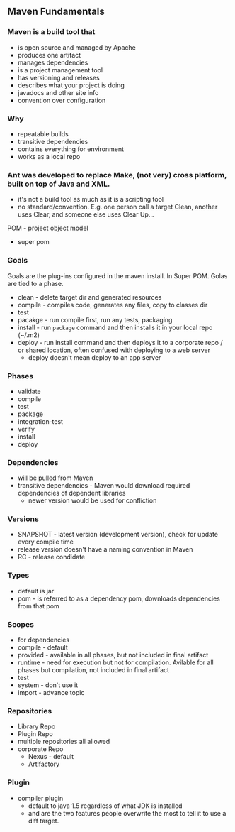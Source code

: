 Maven Fundamentals
----

### Maven is a build tool that
  * is open source and managed by Apache
  * produces one artifact
  * manages dependencies 
  * is a project management tool
  * has versioning and releases
  * describes what your project is doing
  * javadocs and other site info
  * convention over configuration

### Why
  * repeatable builds
  * transitive dependencies
  * contains everything for environment
  * works as a local repo

### Ant was developed to replace Make, (not very) cross platform, built on top of Java and XML.
  * it's not a build tool as much as it is a scripting tool
  * no standard/convention. E.g. one person call a target Clean, another uses Clear, and someone else uses Clear Up...


POM - project object model
* super pom

### Goals
Goals are the plug-ins configured in the maven install. In Super POM.
Golas are tied to a phase.

* clean - delete target dir and generated resources
* compile - compiles code, generates any files, copy to classes dir
* test
* pacakge - run compile first, run any tests, packaging
* install - run `package` command and then installs it in your local repo (~/.m2)
* deploy - run install command and then deploys it to a corporate repo / or shared location, often confused with deploying to a web server
  * deploy doesn't mean deploy to an app server

### Phases
* validate
* compile
* test
* package
* integration-test
* verify
* install
* deploy

### Dependencies
* will be pulled from Maven 
* transitive dependencies - Maven would download required dependencies of dependent libraries 
  * newer version would be used for confliction

### Versions
* SNAPSHOT - latest version (development version), check for update every compile time
* release version doesn't have a naming convention in Maven
* RC - release condidate

### Types
* default is jar
* pom - is referred to as a dependency pom, downloads dependencies from that pom

### Scopes
* for dependencies
* compile - default
* provided - available in all phases, but not included in final artifact
* runtime - need for execution but not for compilation. Avilable for all phases but compilation, not included in final artifact
* test
* system - don't use it
* import - advance topic

### Repositories
* Library Repo
* Plugin Repo
* multiple repositories all allowed
* corporate Repo
  * Nexus - default
  * Artifactory

### Plugin
* compiler plugin
  * default to java 1.5 regardless of what JDK is installed
  * <plugin><configuration><source> and <target> are the two features people overwrite the most to tell it to use a diff target.
  

























